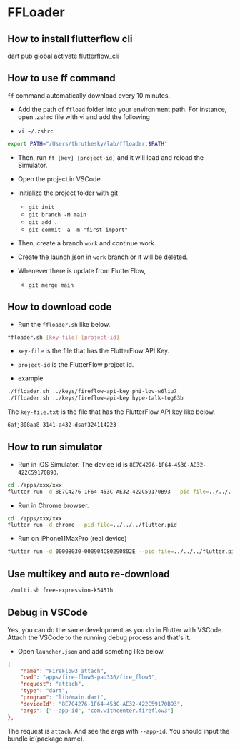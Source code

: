 # FFLoader

## How to install flutterflow cli

dart pub global activate flutterflow_cli


## How to use ff command

`ff` command automatically download every 10 minutes.

* Add the path of `ffload` folder into your environment path. For instance, open .zshrc file with vi and add the following


* `vi ~/.zshrc`

```sh
export PATH="/Users/thruthesky/lab/ffloader:$PATH"
```

* Then, run `ff [key] [project-id]` and it will load and reload the Simulator.

* Open the project in VSCode

* Initialize the project folder with git
  * `git init`
  * `git branch -M main`
  * `git add .`
  * `git commit -a -m "first import"`


* Then, create a branch `work` and continue work.

* Create the launch.json in `work` branch or it will be deleted.

* Whenever there is update from FlutterFlow,
  * `git merge main`


## How to download code

- Run the `ffloader.sh` like below.

```sh 
ffloader.sh [key-file] [project-id]
```

- `key-file` is the file that has the FlutterFlow API Key.
- `project-id` is the FlutterFlow project id.


- example

```sh
./ffloader.sh ../keys/fireflow-api-key phi-lov-w6liu7
./ffloader.sh ../keys/fireflow-api-key hype-talk-tog63b
```

The `key-file.txt` is the file that has the FlutterFlow API key like below.

```txt
6afj808aa8-3141-a432-dsaf324114223
```


## How to run simulator

- Run in iOS Simulator. The device id is `8E7C4276-1F64-453C-AE32-422C59170B93`.

```sh
cd ./apps/xxx/xxx
flutter run -d 8E7C4276-1F64-453C-AE32-422C59170B93 --pid-file=../../../flutter.pid
```

- Run in Chrome browser.

```sh
cd ./apps/xxx/xxx
flutter run -d chrome --pid-file=../../../flutter.pid
```

- Run on iPhone11MaxPro (real device)

```sh
flutter run -d 00008030-000904C80290802E --pid-file=../../../flutter.pid
```


## Use multikey and auto re-download

```sh
./multi.sh free-expression-k5451h
```


## Debug in VSCode

Yes, you can do the same development as you do in Flutter with VSCode. Attach the VSCode to the running debug process and that's it.

- Open `launcher.json` and add someting like below.

```json
{
    "name": "FireFlow3 attach",
    "cwd": "apps/fire-flow3-pau336/fire_flow3",
    "request": "attach",
    "type": "dart",
    "program": "lib/main.dart",
    "deviceId": "8E7C4276-1F64-453C-AE32-422C59170B93",
    "args": ["--app-id", "com.withcenter.fireflow3"]
},
```

The request is `attach`.
And see the args with `--app-id`. You should input the bundle id(package name).
